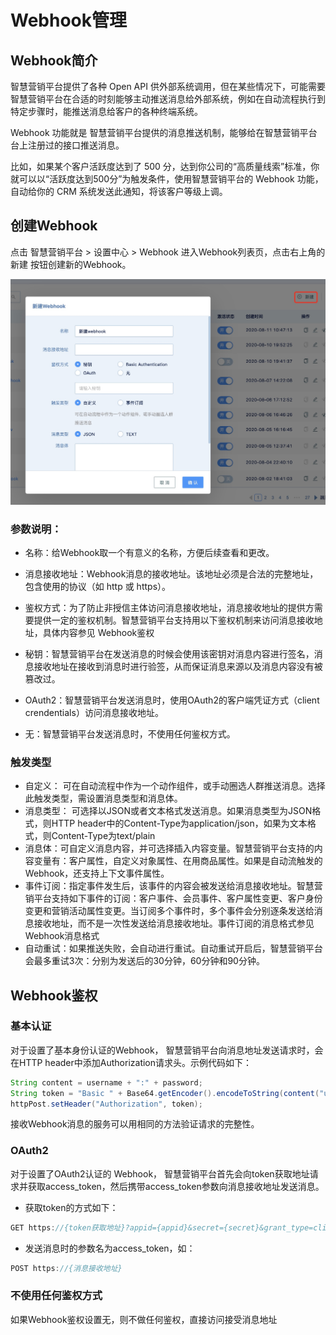 # Webhook管理

## Webhook简介
智慧营销平台提供了各种 Open API 供外部系统调用，但在某些情况下，可能需要智慧营销平台在合适的时刻能够主动推送消息给外部系统，例如在自动流程执行到特定步骤时，能推送消息给客户的各种终端系统。

Webhook 功能就是 智慧营销平台提供的消息推送机制，能够给在智慧营销平台台上注册过的接口推送消息。

比如，如果某个客户活跃度达到了 500 分，达到你公司的“高质量线索”标准，你就可以以“活跃度达到500分”为触发条件，使用智慧营销平台的 Webhook 功能，自动给你的 CRM 系统发送此通知，将该客户等级上调。


## 创建Webhook
点击 智慧营销平台 > 设置中心 > Webhook 进入Webhook列表页，点击右上角的 新建 按钮创建新的Webhook。

![创建webhook](../.vuepress/public/webhook.jpg)
### 参数说明：

- 名称：给Webhook取一个有意义的名称，方便后续查看和更改。

- 消息接收地址：Webhook消息的接收地址。该地址必须是合法的完整地址，包含使用的协议（如 http 或 https）。

- 鉴权方式：为了防止非授信主体访问消息接收地址，消息接收地址的提供方需要提供一定的鉴权机制。智慧营销平台支持用以下鉴权机制来访问消息接收地址，具体内容参见 Webhook鉴权

- 秘钥：智慧营销平台在发送消息的时候会使用该密钥对消息内容进行签名，消息接收地址在接收到消息时进行验签，从而保证消息来源以及消息内容没有被篡改过。
- OAuth2：智慧营销平台发送消息时，使用OAuth2的客户端凭证方式（client crendentials）访问消息接收地址。
- 无：智慧营销平台发送消息时，不使用任何鉴权方式。
### 触发类型

- 自定义： 可在自动流程中作为一个动作组件，或手动圈选人群推送消息。选择此触发类型，需设置消息类型和消息体。
- 消息类型： 可选择以JSON或者文本格式发送消息。如果消息类型为JSON格式，则HTTP header中的Content-Type为application/json，如果为文本格式，则Content-Type为text/plain
- 消息体：可自定义消息内容，并可选择插入内容变量。智慧营销平台支持的内容变量有：客户属性，自定义对象属性、在用商品属性。如果是自动流触发的Webhook，还支持上下文事件属性。
- 事件订阅：指定事件发生后，该事件的内容会被发送给消息接收地址。智慧营销平台支持如下事件的订阅：客户事件、会员事件、客户属性变更、客户身份变更和营销活动属性变更。当订阅多个事件时，多个事件会分别逐条发送给消息接收地址，而不是一次性发送给消息接收地址。事件订阅的消息格式参见Webhook消息格式
- 自动重试：如果推送失败，会自动进行重试。自动重试开启后，智慧营销平台会最多重试3次：分别为发送后的30分钟，60分钟和90分钟。

## Webhook鉴权
### 基本认证
对于设置了基本身份认证的Webhook， 智慧营销平台向消息地址发送请求时，会在HTTP header中添加Authorization请求头。示例代码如下：
``` java
String content = username + ":" + password;
String token = "Basic " + Base64.getEncoder().encodeToString(content("utf-8"));
httpPost.setHeader("Authorization", token);
``` 
接收Webhook消息的服务可以用相同的方法验证请求的完整性。



### OAuth2
对于设置了OAuth2认证的 Webhook， 智慧营销平台首先会向token获取地址请求并获取access_token，然后携带access_token参数向消息接收地址发送消息。
- 获取token的方式如下：
``` java
GET https://{token获取地址}?appid={appid}&secret={secret}&grant_type=client_credentials
  ``` 
- 发送消息时的参数名为access_token，如：

 ``` java
POST https://{消息接收地址}
  ``` 
### 不使用任何鉴权方式
如果Webhook鉴权设置无，则不做任何鉴权，直接访问接受消息地址


